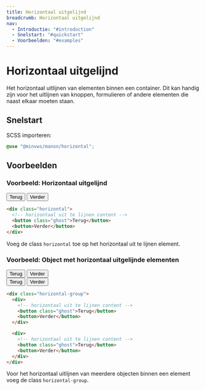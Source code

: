 ```yaml
---
title: Horizontaal uitgelijnd
breadcrumb: Horizontaal uitgelijnd
nav:
  - Introductie: "#introduction"
  - Snelstart: "#quickstart"
  - Voorbeelden: "#examples"
---
```


<h1 id="introduction">Horizontaal uitgelijnd</h1>

Het horizontaal uitlijnen van elementen binnen een container. Dit kan handig
zijn voor het uitlijnen van knoppen, formulieren of andere elementen die naast
elkaar moeten staan.

<h2 id="quick-start">Snelstart</h2>

SCSS importeren:

```scss
@use "@minvws/manon/horizontal";
```

<h2 id="examples">Voorbeelden</h2>

### Voorbeeld: Horizontaal uitgelijnd

<div class="horizontal">
  <button class="ghost">Terug</button>
  <button>Verder</button>
</div>

```html
<div class="horizontal">
  <!-- horizontaal uit te lijnen content -->
  <button class="ghost">Terug</button>
  <button>Verder</button>
</div>
```

Voeg de class `horizontal` toe op het horizontaal uit te lijnen element.

### Voorbeeld: Object met horizontaal uitgelijnde elementen

<div class="horizontal-group" id="horizontal-group">
  <div>
    <button class="ghost">Terug</button>
    <button>Verder</button>
  </div>

  <div>
    <button class="ghost">Terug</button>
    <button>Verder</button>
  </div>
</div>

```html
<div class="horizontal-group">
  <div>
    <!-- horizontaal uit te lijnen content -->
    <button class="ghost">Terug</button>
    <button>Verder</button>
  </div>

  <div>
    <!-- horizontaal uit te lijnen content -->
    <button class="ghost">Terug</button>
    <button>Verder</button>
  </div>
</div>
```

Voor het horizontaal uitlijnen van meerdere objecten binnen een element voeg de
class `horizontal-group`.
